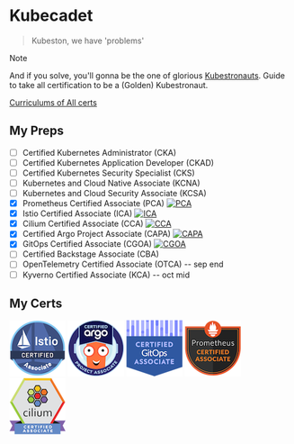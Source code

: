 # Kubecadet

> Kubeston, we have 'problems'

> [!NOTE]
> And if you solve, you'll gonna be the one of glorious [Kubestronauts](https://www.cncf.io/training/kubestronaut/).
> Guide to take all certification to be a (Golden) Kubestronaut.

[Curriculums of All certs](https://github.com/cncf/curriculum)

## My Preps

- [ ] Certified Kubernetes Administrator (CKA)
- [ ] Certified Kubernetes Application Developer (CKAD)
- [ ] Certified Kubernetes Security Specialist (CKS)
- [ ] Kubernetes and Cloud Native Associate (KCNA)
- [ ] Kubernetes and Cloud Security Associate (KCSA)
- [x] Prometheus Certified Associate (PCA) [![PCA](https://img.shields.io/badge/PCA-Prep-E6522C.svg?logo=prometheus)](./pca/)
- [x] Istio Certified Associate (ICA) [![ICA](https://img.shields.io/badge/ICA-Prep-4466BB.svg?logo=istio)](./ica/)
- [x] Cilium Certified Associate (CCA) [![CCA](https://img.shields.io/badge/CCA-Prep-F8C517.svg?logo=cilium)](./cca/)
- [x] Certified Argo Project Associate (CAPA) [![CAPA](https://img.shields.io/badge/CAPA-Prep-EF7B4D.svg?logo=argo)](./capa/)
- [x] GitOps Certified Associate (CGOA) [![CGOA](https://img.shields.io/badge/CGOA-Prep-F05032.svg?logo=git)](./cgoa/)
- [ ] Certified Backstage Associate (CBA)
- [ ] OpenTelemetry Certified Associate (OTCA) -- sep end
- [ ] Kyverno Certified Associate (KCA) -- oct mid

## My Certs

[![ica-badge](./assets/ica-istio-certified-associate.png)](https://www.credly.com/badges/d95ddbda-f504-4b5b-8a11-3b2f68c3ea1c/public_url)
[![capa-badge](./assets/capa-certified-argo-project-associate.png)](https://www.credly.com/badges/0d44547d-76b8-4524-9d77-2da88e9f71aa/public_url)
[![cgoa-badge](./assets/cgoa-certified-gitops-associate.png)](https://www.credly.com/badges/d5c0c5eb-8ede-4605-a876-0b5ad82abbef/public_url)
[![pca-badge](./assets/pca-prometheus-certified-associate.png)](https://www.credly.com/badges/0d44547d-76b8-4524-9d77-2da88e9f71aa/public_url)
[![cca-badge](./assets/cca-cilium-certified-associate.png)](https://www.credly.com/badges/bb9291ec-b18e-471c-8072-71a8f7e6230d/public_url)
